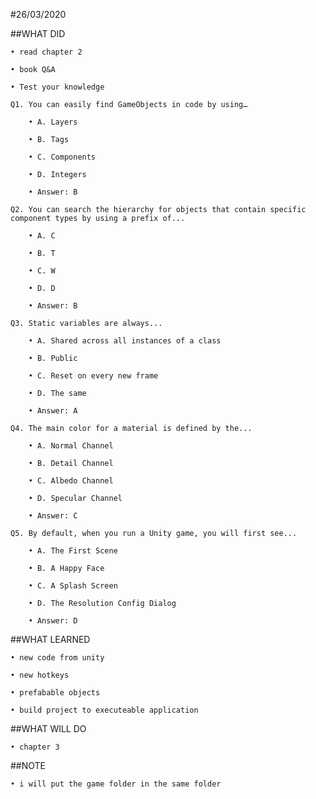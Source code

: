 #26/03/2020

##WHAT DID

    • read chapter 2
	
    • book Q&A
	
    • Test your knowledge

    Q1. You can easily find GameObjects in code by using…
	
        • A. Layers
	    
        • B. Tags
   
        • C. Components
		
        • D. Integers
		
        • Answer: B
		
    Q2. You can search the hierarchy for objects that contain specific component types by using a prefix of...
	
        • A. C
		
        • B. T
   
        • C. W
		
        • D. D
		
        • Answer: B
		
    Q3. Static variables are always...
	
        • A. Shared across all instances of a class
   
        • B. Public
		
        • C. Reset on every new frame
		
        • D. The same
		
        • Answer: A
		
    Q4. The main color for a material is defined by the...
	
        • A. Normal Channel
		
        • B. Detail Channel
		
        • C. Albedo Channel
   
        • D. Specular Channel
		
        • Answer: C
		
    Q5. By default, when you run a Unity game, you will first see...
	
        • A. The First Scene
		
        • B. A Happy Face
		
        • C. A Splash Screen
		
        • D. The Resolution Config Dialog
   
        • Answer: D
   
##WHAT LEARNED

    • new code from unity
	
    • new hotkeys
	
    • prefabable objects
	
    • build project to executeable application
	
##WHAT WILL DO

    • chapter 3
	
##NOTE

    • i will put the game folder in the same folder